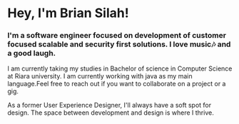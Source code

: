 # Hey, I'm Brian Silah!



### I'm a software engineer focused on development of customer focused scalable and security first solutions. I love music🎶 and a good laugh.

I am currently taking my studies in Bachelor of science in Computer Science at Riara university. I am currently working with java as my main language.Feel free to reach out if you want to collaborate on a project or a gig.

As a former User Experience Designer, I'll always have a soft spot for design. The space between development and design is where I thrive.
